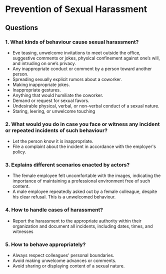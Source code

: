 # Prevention of Sexual Harassment

## Questions

### 1. What kinds of behaviour cause sexual harassment?

- Eve teasing, unwelcome invitations to meet outside the office, suggestive comments or jokes, physical confinement against one’s will, and intruding on one’s privacy.
- Any inappropriate conduct or comment by a person toward another person.
- Spreading sexually explicit rumors about a coworker.
- Making inappropriate jokes.
- Inappropriate gestures.
- Anything that would humiliate the coworker.
- Demand or request for sexual favors.
- Undesirable physical, verbal, or non-verbal conduct of a sexual nature.
- Staring, leering, or unwelcome touching

### 2. What would you do in case you face or witness any incident or repeated incidents of such behaviour?

- Let the person know it is inappropriate.
- File a complaint about the incident in accordance with the employer's policy.

### 3. Explains different scenarios enacted by actors?
-  The female employee felt uncomfortable with the images, indicating the importance of maintaining a professional environment free of such content.
- A male employee repeatedly asked out by a female colleague, despite his clear refusal. This is a unwelcomed behaviour.

### 4. How to handle cases of harassment?

- Report the harassment to the appropriate authority within their organization and document all incidents, including dates, times, and witnesses

### 5. How to behave appropriately?

- Always respect colleagues' personal boundaries.
- Avoid making unwelcome advances or comments.
- Avoid sharing or displaying content of a sexual nature.